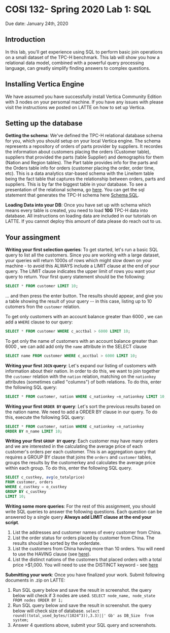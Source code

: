 # COSI 132- Spring 2020 Lab 1: SQL

Due date: January 24th, 2020 
    
## Introduction
In this lab, you'll get experience using SQL to perform basic join operations on a small dataset of the TPC-H benchmark. This lab will show you how a relational data model, combined with a powerful query processing language, can greatly simplify finding answers to complex questions.

## Installing Vertica Engine 
We have assumed you have successfully install Vertica Community Edition with 3 nodes on your persomal machine. If you have any issues with please visit the instructions we posted on LATTE on how to set up Vertica. 

## Setting up the database

**Getting the schema**:  We've defined the TPC-H relational database schema for you, which you should setup on your local Vertica engine. The schema represents a repository of orders of parts provider by suppliers. It recordes the information about customers placing the orders (Customer table), suppliers that provided the parts (table Supplier) and demographis for them (Nation and Region tables). The Part table provides info for the parts and the Orders table info for orders (customer placing the order, order time, etc).  This is a data analytics star-based schema with the Lineitem table being the fact table that captures the relationship between orders, parts and suppliers. This is by far the biggest table in your database. 
To see a presentation of the relational schema, go [here](https://github.com/COSI132a/Spring2020/blob/master/Lab%201-%20SQL/sample-data-tpch-schema.png). You can get the sql statement that generates the TPC-H schema here [Schema SQL](https://github.com/COSI132a/Spring2020/blob/master/Lab%201-%20SQL/tpch.sql).

**Loading Data into your DB**: Once you have set up with schema which means every table is created, you need to load **10G** TPC-H data into database. All instructions on loading data are included in our tutorials on LATTE. If you cannot deploy this amount of data please do reach out to us. 


## Your assingment

**Writing your first selection queries**: To get started, let's run a basic SQL query to list all the customers. Since you are working with a large dataset, your queries will return 1000s of rows which might slow down on your machine - to avoid this  ALWAYS include a LIMIT clause at the end of your query. The LIMIT clause indicates the upper limit of rows you want your query to return. Your first query statement should be the following:

```sql
SELECT * FROM customer LIMIT 10;
```

... and then press the enter button. The results should appear, and give you a table showing the result of your query -- in this case, listing up to 10 cutomers fron the `customer` relation.

To get only customers with an account balance greater than 6000 , we can add a `WHERE` clause to our query:

```sql
SELECT * FROM customer WHERE c_acctbal > 6000 LIMIT 10;
```

To get only the name of customers with an account balance greater than 6000 , we can add add only the   `name` attribute in the SELECT clause

```sql
SELECT name FROM customer WHERE c_acctbal > 6000 LIMIT 10;
```

**Writing your first `JOIN` query**: Let's expand our listing of customers with information about their nation.  In order to do this, we want to join together the `customer` relation with the `nation` relation, matching on the `nationkey` attributes (sometimes called "columns") of both relations. To do this, enter the following SQL query:

```sql
SELECT * FROM customer, nation WHERE c_nationkey =n_nationkey LIMIT 10;
```

**Writing your first `ORDER BY` query**: Let's sort the previous results based on the nation name. We need to add a ORDER BY clause in our query. To do this, execute the following SQL query:

```sql
SELECT * FROM customer, nation WHERE c_nationkey =n_nationkey 
ORDER BY n_name LIMIT 10;
```

**Writing your first `GROUP BY` query**:  Each customer may have many orders and we are interested in the calculating the average price of each customer's  orders per each customer. This is an aggregation query that requires a GROUP BY clause that joins the `orders` and `customer` tables, groups the results by the customerkey and calculates the average price within each group. To do this, enter the following SQL query. 

```sql
SELECT c_custkey, avg(o_totalprice) 
FROM customer, orders 
WHERE c_custkey = o_custkey
GROUP BY c_custkey
LIMIT 10;
```


**Writing some more queries**: For the rest of this assignment, you should write SQL queries to answer the following questions. Each question can be answered by a single query **Always add LIMIT clause at the end your script**.

1. List the addresses and customer names  of every customer from China.  
2. List the order status for orders placed by customer from China. The results should be sorted by the orderdate.  
3. List the  customers from China having more than 10 orders. You will need to use the HAVING clause (see [here](https://www.vertica.com/docs/9.2.x/HTML/Content/Authoring/SQLReferenceManual/Statements/SELECT/HAVINGClause.htm)). 
4. List the distinct nations of the customers that placed orders with a total price >$1,000. You will need to use the DISTINCT keyword - see [here](https://www.vertica.com/docs/9.2.x/HTML/Content/Authoring/SQLReferenceManual/Statements/SELECT/SELECT.htm?tocpath=SQL%20Reference%20Manual%7CSQL%20Statements%7CSELECT%7C_____0)


**Submitting your work**: Once you have finalized your work. Submit following documents in .zip on LATTE:
1. Run SQL query below and save the result in screenshot. the query below will check if 3 nodes are used. 
```SELECT node_name, node_state FROM nodes ORDER BY 1;```
2. Run SQL query below and save the result in screenshot. the query below will check size of database.
```select round((total_used_bytes/(1024^3)),3.3)||' Gb' as DB_Size  from system;```
3. Answer 4 questions above, submit your SQL query and screenshots. 





